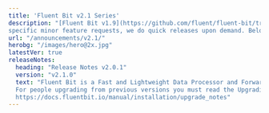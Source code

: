 ```yaml
---
title: 'Fluent Bit v2.1 Series'
description: "[Fluent Bit v1.9](https://github.com/fluent/fluent-bit/tree/2.0) is the new **stable branch** for production usage. Based on bug reports or 
specific minor feature requests, we do quick releases upon demand. Below is a list of the notes for each version."
url: "/announcements/v2.1/"
herobg: "/images/hero@2x.jpg"
latestVer: true
releaseNotes:
  heading: "Release Notes v2.0.1"
  version: "v2.1.0"
  text: "Fluent Bit is a Fast and Lightweight Data Processor and Forwarder for Linux, BSD and OSX. We are proud to announce the availability of Fluent Bit v1.9.9. <br>
  For people upgrading from previous versions you must read the Upgrading Notes section of our documentation:
  https://docs.fluentbit.io/manual/installation/upgrade_notes"
---
```


